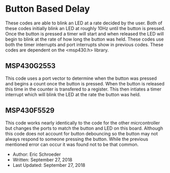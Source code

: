 # Button Based Delay
These codes are able to blink an LED at a rate decided by the user. Both of these codes initially blink an LED at roughly 10Hz until the button is pressed. Once the button is pressed a timer will start and when released the LED will begin to blink at the rate of how long the button was held. These codes use both the timer interrupts and port interrupts show in previous codes. These codes are dependent on the <msp430.h> library. 

## MSP430G2553
This code uses a port vector to determine when the button was pressed and begins a count once the button is pressed. When the button is released this time in the counter is transfered to a register. This then intiates a timer interrupt which will blink the LED at the rate the button was held.
## MSP430F5529
This code works nearly identically to the code for the other micrcontroller but changes the ports to match the button and LED on this board. Although this code does not account for button debouncing so the button may not always respond to someone pressing the button. While the previous mentioned error can occur it was found not to be that common. 

* Author: Eric Schroeder
* Written: September 27, 2018
* Last Updated: September 27, 2018
